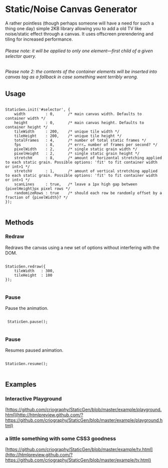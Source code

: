 Static/Noise Canvas Generator
=============================

A rather pointless (though perhaps someone will have a need for such a thing one day) simple 2KB library allowing you to add a old TV like noise/static effect through a canvas. It uses offscreen prerendering and tiling for increased performance.

###### Please note: it will be applied to only one element—first child of a given selector query.
###### Please note 2: the contents of the container elements will be inserted into canvas tag as a fallback in case something went terribly wrong.


Usage
-----
<pre>
<code>
StaticGen.init('#selector', {
	width         : 0,      /* main canvas width. Defaults to container width */
	height        : 0,      /* main canvas height. Defaults to container height */
	tileWidth     : 200,    /* unique tile width */
	tileHeight    : 200,    /* unique tile height */
	totalFrames   : 4,      /* number of total static frames */
	fps           : 8,      /* errr… number of frames per second? */
	pixelWidth    : 2,      /* single static grain width */
	pixelHeight   : 2,      /* single static grain height */
	stretchH      : 8,      /* amount of horizontal stretching applied to each static grain. Possible options: 'fit' to fit container width or int>1 */
	stretchV      : 1,      /* amount of vertical stretching applied to each static grain. Possible options: 'fit' to fit container width or int>1 */
	scanLines     : true,   /* leave a 1px high gap between {pixelHeight}px pixel rows */
	randomizeRows : true    /* should each row be randomly offset by a fraction of {pixelWidth}? */
});
</code>
</pre>
## Methods

### Redraw
Redraws the canvas using a new set of options without interfering with the DOM.
<pre>
<code>
StaticGen.redraw({
	tileWidth   : 300,
	tileHeight  : 100
});
</code>
</pre>

### Pause
Pause the animation.
<pre>
<code>
 StaticGen.pause();
</code>
</pre>

### Pause
Resumes paused animation.
<pre>
<code>
StaticGen.resume();
</code>
</pre>

Examples
--------
### Interactive Playground
[https://github.com/criography/StaticGen/blob/master/example/playground.html](http://htmlpreview.github.com/?https://github.com/criography/StaticGen/blob/master/example/playground.html)

### a little something with some CSS3 goodness
[https://github.com/criography/StaticGen/blob/master/example/tv.html](http://htmlpreview.github.com/?https://github.com/criography/StaticGen/blob/master/example/tv.html)
